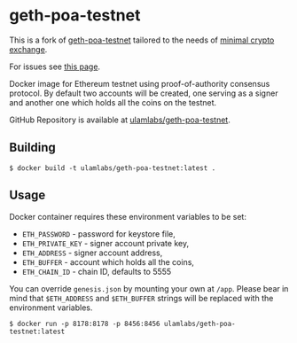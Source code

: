 # geth-poa-testnet

This is a fork of [geth-poa-testnet](https://github.com/ulamlabs/geth-poa-testnet) tailored to the needs of [minimal crypto exchange](https://github.com/mentiflectax/minimal-crypto-exchange).

For issues see [this page](https://github.com/mentiflectax/minimal-crypto-exchange/issues).

Docker image for Ethereum testnet using proof-of-authority consensus protocol. By default two accounts will be created, one serving as a signer and another one which holds all the coins on the testnet.

GitHub Repository is available at [ulamlabs/geth-poa-testnet](https://github.com/ulamlabs/geth-poa-testnet).

## Building

```console
$ docker build -t ulamlabs/geth-poa-testnet:latest .
```

## Usage

Docker container requires these environment variables to be set:

- `ETH_PASSWORD` - password for keystore file, 
- `ETH_PRIVATE_KEY` - signer account private key,
- `ETH_ADDRESS` - signer account address,
- `ETH_BUFFER` - account which holds all the coins,
- `ETH_CHAIN_ID` - chain ID, defaults to 5555

You can override `genesis.json` by mounting your own at `/app`. Please bear in mind that `$ETH_ADDRESS` and `$ETH_BUFFER` strings will be replaced with the environment variables.

```console
$ docker run -p 8178:8178 -p 8456:8456 ulamlabs/geth-poa-testnet:latest
```

